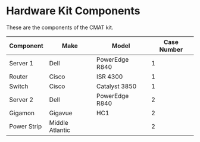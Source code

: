 # Hardware Kit Components
These are the components of the CMAT kit.

| Component   | Make            | Model          | Case Number |
|-------------|-----------------|----------------|-------------|
| Server 1    | Dell            | PowerEdge R840 | 1           |
| Router      | Cisco           | ISR 4300       | 1           |
| Switch      | Cisco           | Catalyst 3850  | 1           |
| Server 2    | Dell            | PowerEdge R840 | 2           |
| Gigamon     | Gigavue         | HC1            | 2           |
| Power Strip | Middle Atlantic |                | 2           |
